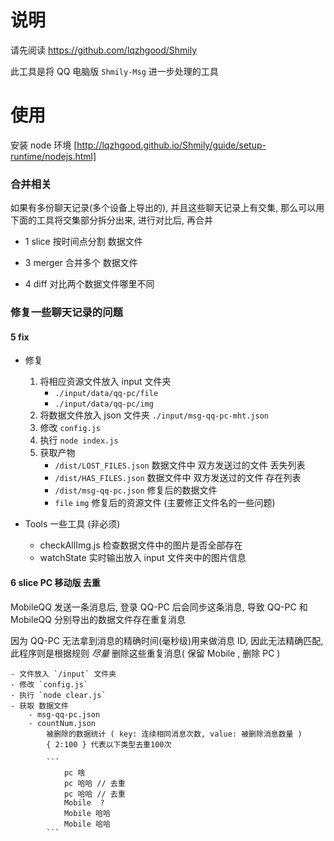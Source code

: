 # 说明

请先阅读 https://github.com/lqzhgood/Shmily

此工具是将 QQ 电脑版 `Shmily-Msg` 进一步处理的工具

# 使用

安装 node 环境 [http://lqzhgood.github.io/Shmily/guide/setup-runtime/nodejs.html]

### 合并相关

如果有多份聊天记录(多个设备上导出的), 并且这些聊天记录上有交集, 那么可以用下面的工具将交集部分拆分出来, 进行对比后, 再合并

-   1 slice
    按时间点分割 数据文件

-   3 merger
    合并多个 数据文件

-   4 diff
    对比两个数据文件哪里不同

### 修复一些聊天记录的问题

#### 5 fix

-   修复

    1. 将相应资源文件放入 input 文件夹
        - `./input/data/qq-pc/file`
        - `./input/data/qq-pc/img`
    2. 将数据文件放入 json 文件夹 `./input/msg-qq-pc-mht.json`
    3. 修改 `config.js`
    4. 执行 `node index.js`
    5. 获取产物
        - `/dist/LOST_FILES.json` 数据文件中 双方发送过的文件 丢失列表
        - `/dist/HAS_FILES.json` 数据文件中 双方发送过的文件 存在列表
        - `/dist/msg-qq-pc.json` 修复后的数据文件
        - `file` `img` 修复后的资源文件 (主要修正文件名的一些问题)

-   Tools 一些工具 (非必须)

    -   checkAllImg.js 检查数据文件中的图片是否全部存在
    -   watchState 实时输出放入 input 文件夹中的图片信息

#### 6 slice PC 移动版 去重

MobileQQ 发送一条消息后, 登录 QQ-PC 后会同步这条消息, 导致 QQ-PC 和 MobileQQ 分别导出的数据文件存在重复消息

因为 QQ-PC 无法拿到消息的精确时间(毫秒级)用来做消息 ID, 因此无法精确匹配, 此程序则是根据规则 _尽量_ 删除这些重复消息( 保留 Mobile , 删除 PC )

    - 文件放入 `/input` 文件夹
    - 修改 `config.js`
    - 执行 `node clear.js`
    - 获取 数据文件
        - msg-qq-pc.json
        - countNum.json
            被删除的数据统计 ( key: 连续相同消息次数, value: 被删除消息数量 )
            { 2:100 } 代表以下类型去重100次

            ```
                pc 啥
                pc 哈哈 // 去重
                pc 哈哈 // 去重
                Mobile  ?
                Mobile 哈哈
                Mobile 哈哈
            ```
